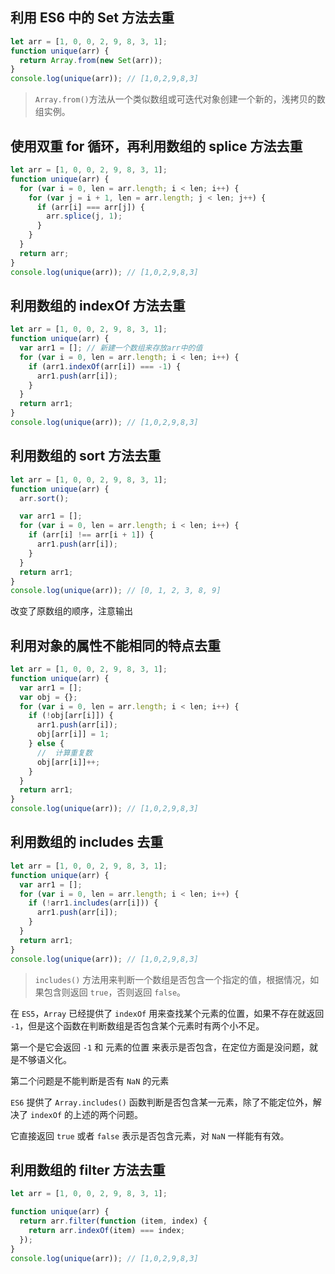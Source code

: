 <!--
 * @Author: your name
 * @Date: 2021-06-02 15:35:18
 * @LastEditTime: 2021-06-02 16:20:23
 * @LastEditors: Please set LastEditors
 * @Description: In User Settings Edit
 * @FilePath: /my-docs/docs/65386923.md
-->

## 利用 ES6 中的 Set 方法去重

```js
let arr = [1, 0, 0, 2, 9, 8, 3, 1];
function unique(arr) {
  return Array.from(new Set(arr));
}
console.log(unique(arr)); // [1,0,2,9,8,3]
```

> `Array.from()`方法从一个类似数组或可迭代对象创建一个新的，浅拷贝的数组实例。

## 使用双重 for 循环，再利用数组的 splice 方法去重

```js
let arr = [1, 0, 0, 2, 9, 8, 3, 1];
function unique(arr) {
  for (var i = 0, len = arr.length; i < len; i++) {
    for (var j = i + 1, len = arr.length; j < len; j++) {
      if (arr[i] === arr[j]) {
        arr.splice(j, 1);
      }
    }
  }
  return arr;
}
console.log(unique(arr)); // [1,0,2,9,8,3]
```

## 利用数组的 indexOf 方法去重

```js
let arr = [1, 0, 0, 2, 9, 8, 3, 1];
function unique(arr) {
  var arr1 = []; // 新建一个数组来存放arr中的值
  for (var i = 0, len = arr.length; i < len; i++) {
    if (arr1.indexOf(arr[i]) === -1) {
      arr1.push(arr[i]);
    }
  }
  return arr1;
}
console.log(unique(arr)); // [1,0,2,9,8,3]
```

## 利用数组的 sort 方法去重

```js
let arr = [1, 0, 0, 2, 9, 8, 3, 1];
function unique(arr) {
  arr.sort();

  var arr1 = [];
  for (var i = 0, len = arr.length; i < len; i++) {
    if (arr[i] !== arr[i + 1]) {
      arr1.push(arr[i]);
    }
  }
  return arr1;
}
console.log(unique(arr)); // [0, 1, 2, 3, 8, 9]
```

<div class="Alert">

改变了原数组的顺序，注意输出

</div>

## 利用对象的属性不能相同的特点去重

```js
let arr = [1, 0, 0, 2, 9, 8, 3, 1];
function unique(arr) {
  var arr1 = [];
  var obj = {};
  for (var i = 0, len = arr.length; i < len; i++) {
    if (!obj[arr[i]]) {
      arr1.push(arr[i]);
      obj[arr[i]] = 1;
    } else {
      //  计算重复数
      obj[arr[i]]++;
    }
  }
  return arr1;
}
console.log(unique(arr)); // [1,0,2,9,8,3]
```

## 利用数组的 includes 去重

```js
let arr = [1, 0, 0, 2, 9, 8, 3, 1];
function unique(arr) {
  var arr1 = [];
  for (var i = 0, len = arr.length; i < len; i++) {
    if (!arr1.includes(arr[i])) {
      arr1.push(arr[i]);
    }
  }
  return arr1;
}
console.log(unique(arr)); // [1,0,2,9,8,3]
```

> `includes()` 方法用来判断一个数组是否包含一个指定的值，根据情况，如果包含则返回 `true`，否则返回 `false`。

<div class="Alert Alert--point">

在 `ES5`，`Array` 已经提供了 `indexOf` 用来查找某个元素的位置，如果不存在就返回 `-1`，但是这个函数在判断数组是否包含某个元素时有两个小不足。

第一个是它会返回 `-1` 和 元素的位置 来表示是否包含，在定位方面是没问题，就是不够语义化。

第二个问题是不能判断是否有 `NaN` 的元素

`ES6` 提供了 `Array.includes()` 函数判断是否包含某一元素，除了不能定位外，解决了 `indexOf` 的上述的两个问题。

它直接返回 `true` 或者 `false` 表示是否包含元素，对 `NaN` 一样能有有效。

</div>

## 利用数组的 filter 方法去重

```js
let arr = [1, 0, 0, 2, 9, 8, 3, 1];

function unique(arr) {
  return arr.filter(function (item, index) {
    return arr.indexOf(item) === index;
  });
}
console.log(unique(arr)); // [1,0,2,9,8,3]
```